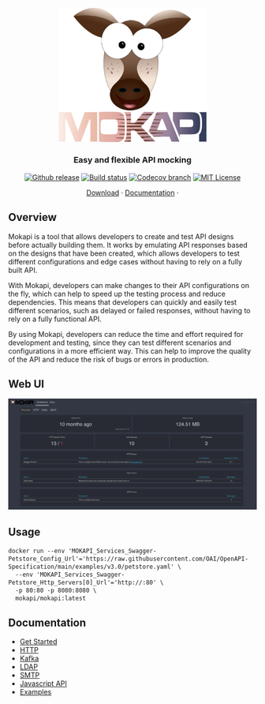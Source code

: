 <p align="center">
<a href="https://mokapi.io">
<img src="https://github.com/marle3003/mokapi/raw/v0.5.0/logo.svg" alt="Mokapi" title="Mokapi" width="300" />
</a>
</p>

<h3 align="center">Easy and flexible API mocking</h3>

<p align="center">
<a href="https://github.com/marle3003/mokapi/releases"><img src="https://img.shields.io/github/release/marle3003/mokapi.svg" alt="Github release"></a>
<a href="https://github.com/marle3003/mokapi/actions/workflows/build.yml"><img src="https://github.com/marle3003/mokapi/actions/workflows/build.yml/badge.svg" alt="Build status"></a>
<a href="https://codecov.io/gh/marle3003/mokapi"><img src="https://img.shields.io/codecov/c/gh/marle3003/mokapi/master.svg" alt="Codecov branch"></a>
<a href="https://github.com/marle3003/mokapi/blob/master/LICENSE"><img src="https://img.shields.io/badge/license-MIT-blue.svg" alt="MIT License"></a>
</p>
<p align="center">
    <a href="https://github.com/marle3003/mokapi/releases">Download</a> ·
    <a href="https://mokapi.io/docs/guides/get-started/welcome">Documentation</a> ·
</p>

## Overview

Mokapi is a tool that allows developers to create and test API designs before actually building them. It works by emulating API responses based on the designs that have been created, which allows developers to test different configurations and edge cases without having to rely on a fully built API.

With Mokapi, developers can make changes to their API configurations on the fly, which can help to speed up the testing process and reduce dependencies. This means that developers can quickly and easily test different scenarios, such as delayed or failed responses, without having to rely on a fully functional API.

By using Mokapi, developers can reduce the time and effort required for development and testing, since they can test different scenarios and configurations in a more efficient way. This can help to improve the quality of the API and reduce the risk of bugs or errors in production.

## Web UI

<img src="webui.png" alt="Mokapi Web UI" title="Mokapi Web UI" />

## Usage

```shell
docker run --env 'MOKAPI_Services_Swagger-Petstore_Config_Url'='https://raw.githubusercontent.com/OAI/OpenAPI-Specification/main/examples/v3.0/petstore.yaml' \
  --env 'MOKAPI_Services_Swagger-Petstore_Http_Servers[0]_Url'='http://:80' \
  -p 80:80 -p 8080:8080 \
  mokapi/mokapi:latest
```

## Documentation

- [Get Started](https://mokapi.io/docs/guides/get-started/welcome)
- [HTTP](https://mokapi.io/docs/guides/http/overview)
- [Kafka](https://mokapi.io/docs/guides/kafka/overview)
- [LDAP](https://mokapi.io/docs/guides/ldap/overview)
- [SMTP](https://mokapi.io/docs/guides/smtp/overview)
- [Javascript API](https://mokapi.io/docs/javascript-api)
- [Examples](https://mokapi.io/docs/examples)